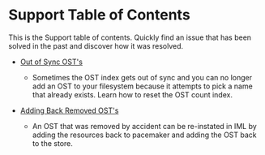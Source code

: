 # Support Table of Contents

This is the Support table of contents. Quickly find an issue that has been solved in the past and discover how it was resolved.

* [Out of Sync OST's](out-of-sync-osts.md)
  - Sometimes the OST index gets out of sync and you can no longer add an OST to your filesystem because it attempts to pick a 
name that already exists. Learn how to reset the OST count index.

* [Adding Back Removed OST's](adding-back-a-removed-target.md)
  - An OST that was removed by accident can be re-instated in IML by adding the resources back to pacemaker and adding the OST back to the store.